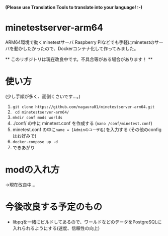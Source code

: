 **(Please use Translation Tools to translate into your language! :-)**

# minetestserver-arm64
ARM64環境で動くminetestサーバ
Raspberry Piなどでも手軽にminetestのサーバを動かしたかったので、Dockerコンテナ化して作ってみました。

** このリポジトリは現在改良中です。不具合等がある場合があります！ **

# 使い方
(少し手順が多く、面倒くさいです...。)

1. ``` git clone https://github.com/nagaura01/minetestserver-arm64.git ```
2. ``` cd minetestserver-arm64/``` 
3. ```mkdir conf mods worlds ```
4. ./conf/ の中に minetest.conf を作成する (```nano /conf/minetest.conf```)
5. minetest.conf の中に```name = [Adminのユーザ名]```を入力する (その他のconfigはお好みで)
6. ``` docker-compose up -d ```
7. できあがり

# modの入れ方
->現在改良中...

# 今後改良する予定のもの
- libpqを一緒にビルドしてあるので、ワールドなどのデータをPostgreSQLに入れられるようにする(速度、信頼性の向上)
